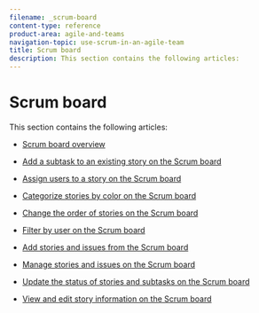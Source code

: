 ```yaml
---
filename: _scrum-board
content-type: reference
product-area: agile-and-teams
navigation-topic: use-scrum-in-an-agile-team
title: Scrum board
description: This section contains the following articles:
---
```


# Scrum board

This section contains the following articles:

* [Scrum board overview](../../../agile/use-scrum-in-an-agile-team/scrum-board/scrum-board-overview.md) 
* [Add a subtask to an existing story on the Scrum board](../../../agile/use-scrum-in-an-agile-team/scrum-board/add-a-subtask-to-an-existing-story-scrum.md) 
* [Assign users to a story on the Scrum board](../../../agile/use-scrum-in-an-agile-team/scrum-board/assign-users-to-a-story-scrum.md) 
* [Categorize stories by color on the Scrum board](../../../agile/use-scrum-in-an-agile-team/scrum-board/categorize-stories-by-color.md) 
* [Change the order of stories on the Scrum board](../../../agile/use-scrum-in-an-agile-team/scrum-board/change-order-of-stories.md) 
* [Filter by user on the Scrum board](../../../agile/use-scrum-in-an-agile-team/scrum-board/filter-by-user-scrum-board.md)

  <!--
  <li data-mc-conditions="QuicksilverOrClassic.Quicksilver"><a href="../../../agile/use-scrum-in-an-agile-team/scrum-board/add-story-from-scrum-board.md" class="MCXref xref" xrefformat="{para}">Add stories and issues from the Scrum board</a> </li>
  -->

* [Add stories and issues from the Scrum board](../../../agile/use-scrum-in-an-agile-team/scrum-board/add-story-from-scrum-board.md)

  <!--
  <li data-mc-conditions="QuicksilverOrClassic.Quicksilver"><a href="../../../agile/use-scrum-in-an-agile-team/scrum-board/manage-scrum-board.md" class="MCXref xref" xrefformat="{para}">Manage stories and issues on the Scrum board</a> </li>
  -->

* [Manage stories and issues on the Scrum board](../../../agile/use-scrum-in-an-agile-team/scrum-board/manage-scrum-board.md) 
* [Update the status of stories and subtasks on the Scrum board](../../../agile/use-scrum-in-an-agile-team/scrum-board/update-status-of-stories-and-subtasks.md) 
* [View and edit story information on the Scrum board](../../../agile/use-scrum-in-an-agile-team/scrum-board/view-and-edit-story-info.md)

